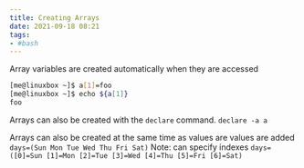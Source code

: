 ```yaml
---
title: Creating Arrays
date: 2021-09-18 08:21
tags:
- #bash
---
```


Array variables are created automatically when they are accessed

``` bash
[me@linuxbox ~]$ a[1]=foo
[me@linuxbox ~]$ echo ${a[1]}
foo
```

Arrays can also be created with the `declare` command. `declare -a a`

Arrays can also be created at the same time as values are values are
added `days=(Sun Mon Tue Wed Thu Fri Sat)` Note: can specify indexes
`days=([0]=Sun [1]=Mon [2]=Tue [3]=Wed [4]=Thu [5]=Fri [6]=Sat)`
